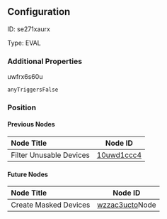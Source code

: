 # 
## Configuration
ID:  se271xaurx

Type: EVAL 







### Additional Properties
uwfrx6s60u
```string 
anyTriggersFalse
```





### Position

#### Previous Nodes
| Node Title | Node ID |
| :------------- | ------------ |
| Filter Unusable Devices | [10uwd1ccc4](./10uwd1ccc4.md) | 
 
 #### Future Nodes
| Node Title | Node ID |
| :------------- | ------------ |
| Create Masked Devices |[wzzac3ucto](./wzzac3ucto.md)Node |[uwfrx6s60u](./uwfrx6s60u.md) | 